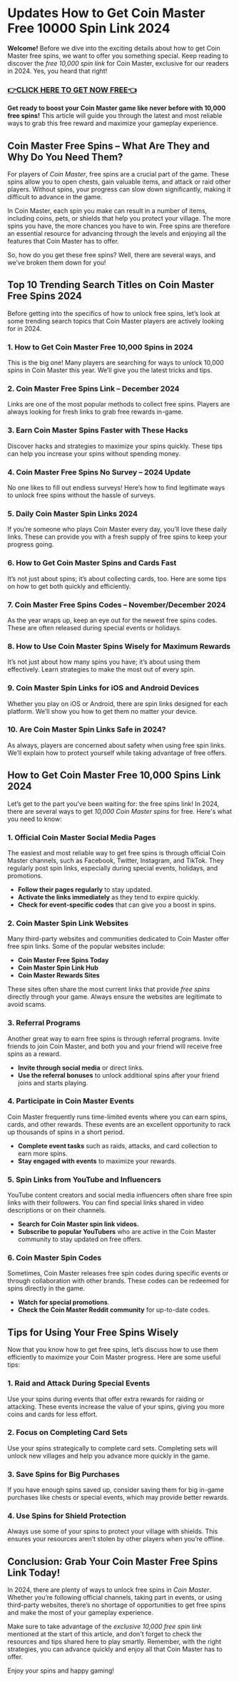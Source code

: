 # Updates How to Get Coin Master Free 10000 Spin Link 2024

**Welcome!** Before we dive into the exciting details about how to get Coin Master free spins, we want to offer you something special. Keep reading to discover the *free 10,000 spin link* for Coin Master, exclusive for our readers in 2024. Yes, you heard that right!

### [👉CLICK HERE TO GET NOW FREE👈](https://freeforyou.xyz/cms/)

**Get ready to boost your Coin Master game like never before with 10,000 free spins!** This article will guide you through the latest and most reliable ways to grab this free reward and maximize your gameplay experience.

## Coin Master Free Spins – What Are They and Why Do You Need Them?

For players of *Coin Master*, free spins are a crucial part of the game. These spins allow you to open chests, gain valuable items, and attack or raid other players. Without spins, your progress can slow down significantly, making it difficult to advance in the game.

In Coin Master, each spin you make can result in a number of items, including coins, pets, or shields that help you protect your village. The more spins you have, the more chances you have to win. Free spins are therefore an essential resource for advancing through the levels and enjoying all the features that Coin Master has to offer.

So, how do you get these free spins? Well, there are several ways, and we’ve broken them down for you!

## Top 10 Trending Search Titles on Coin Master Free Spins 2024

Before getting into the specifics of how to unlock free spins, let’s look at some trending search topics that Coin Master players are actively looking for in 2024.

### 1. **How to Get Coin Master Free 10,000 Spins in 2024**
This is the big one! Many players are searching for ways to unlock 10,000 spins in Coin Master this year. We’ll give you the latest tricks and tips.

### 2. **Coin Master Free Spins Link – December 2024**
Links are one of the most popular methods to collect free spins. Players are always looking for fresh links to grab free rewards in-game.

### 3. **Earn Coin Master Spins Faster with These Hacks**
Discover hacks and strategies to maximize your spins quickly. These tips can help you increase your spins without spending money.

### 4. **Coin Master Free Spins No Survey – 2024 Update**
No one likes to fill out endless surveys! Here’s how to find legitimate ways to unlock free spins without the hassle of surveys.

### 5. **Daily Coin Master Spin Links 2024**
If you’re someone who plays Coin Master every day, you’ll love these daily links. These can provide you with a fresh supply of free spins to keep your progress going.

### 6. **How to Get Coin Master Spins and Cards Fast**
It’s not just about spins; it’s about collecting cards, too. Here are some tips on how to get both quickly and efficiently.

### 7. **Coin Master Free Spins Codes – November/December 2024**
As the year wraps up, keep an eye out for the newest free spins codes. These are often released during special events or holidays.

### 8. **How to Use Coin Master Spins Wisely for Maximum Rewards**
It’s not just about how many spins you have; it’s about using them effectively. Learn strategies to make the most out of every spin.

### 9. **Coin Master Spin Links for iOS and Android Devices**
Whether you play on iOS or Android, there are spin links designed for each platform. We’ll show you how to get them no matter your device.

### 10. **Are Coin Master Spin Links Safe in 2024?**
As always, players are concerned about safety when using free spin links. We’ll explain how to protect yourself while taking advantage of free offers.

## How to Get Coin Master Free 10,000 Spins Link 2024

Let’s get to the part you've been waiting for: the free spins link! In 2024, there are several ways to get *10,000 Coin Master spins* for free. Here's what you need to know:

### 1. **Official Coin Master Social Media Pages**
The easiest and most reliable way to get free spins is through official Coin Master channels, such as Facebook, Twitter, Instagram, and TikTok. They regularly post spin links, especially during special events, holidays, and promotions.

- **Follow their pages regularly** to stay updated.
- **Activate the links immediately** as they tend to expire quickly.
- **Check for event-specific codes** that can give you a boost in spins.

### 2. **Coin Master Spin Link Websites**
Many third-party websites and communities dedicated to Coin Master offer free spin links. Some of the popular websites include:
- **Coin Master Free Spins Today**
- **Coin Master Spin Link Hub**
- **Coin Master Rewards Sites**

These sites often share the most current links that provide *free spins* directly through your game. Always ensure the websites are legitimate to avoid scams.

### 3. **Referral Programs**
Another great way to earn free spins is through referral programs. Invite friends to join Coin Master, and both you and your friend will receive free spins as a reward.

- **Invite through social media** or direct links.
- **Use the referral bonuses** to unlock additional spins after your friend joins and starts playing.

### 4. **Participate in Coin Master Events**
Coin Master frequently runs time-limited events where you can earn spins, cards, and other rewards. These events are an excellent opportunity to rack up thousands of spins in a short period.

- **Complete event tasks** such as raids, attacks, and card collection to earn more spins.
- **Stay engaged with events** to maximize your rewards.

### 5. **Spin Links from YouTube and Influencers**
YouTube content creators and social media influencers often share free spin links with their followers. You can find special links shared in video descriptions or on their channels.

- **Search for Coin Master spin link videos.**
- **Subscribe to popular YouTubers** who are active in the Coin Master community to stay updated on free offers.

### 6. **Coin Master Spin Codes**
Sometimes, Coin Master releases free spin codes during specific events or through collaboration with other brands. These codes can be redeemed for spins directly in the game.

- **Watch for special promotions**.
- **Check the Coin Master Reddit community** for up-to-date codes.

## Tips for Using Your Free Spins Wisely

Now that you know how to get free spins, let’s discuss how to use them efficiently to maximize your Coin Master progress. Here are some useful tips:

### 1. **Raid and Attack During Special Events**
Use your spins during events that offer extra rewards for raiding or attacking. These events increase the value of your spins, giving you more coins and cards for less effort.

### 2. **Focus on Completing Card Sets**
Use your spins strategically to complete card sets. Completing sets will unlock new villages and help you advance more quickly in the game.

### 3. **Save Spins for Big Purchases**
If you have enough spins saved up, consider saving them for big in-game purchases like chests or special events, which may provide better rewards.

### 4. **Use Spins for Shield Protection**
Always use some of your spins to protect your village with shields. This ensures your resources aren’t stolen by other players when you’re offline.

## Conclusion: Grab Your Coin Master Free Spins Link Today!

In 2024, there are plenty of ways to unlock free spins in *Coin Master*. Whether you’re following official channels, taking part in events, or using third-party websites, there’s no shortage of opportunities to get free spins and make the most of your gameplay experience.

Make sure to take advantage of the *exclusive 10,000 free spin link* mentioned at the start of this article, and don't forget to check the resources and tips shared here to play smartly. Remember, with the right strategies, you can advance quickly and enjoy all that Coin Master has to offer.

Enjoy your spins and happy gaming!
